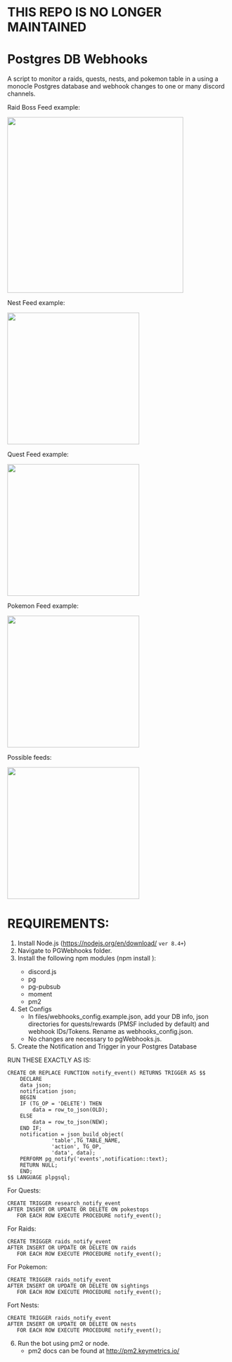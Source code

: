 # THIS REPO IS NO LONGER MAINTAINED

# Postgres DB Webhooks

A script to monitor a raids, quests, nests, and pokemon table in a using a monocle Postgres database and webhook changes to one or many discord channels. 

Raid Boss Feed example:

<img src="https://i.imgur.com/zRWpTRg.png" height="400" />

Nest Feed example:

<img src="https://i.imgur.com/RhhEiAS.png" height="300" />

Quest Feed example:

<img src="https://i.imgur.com/L8cbUjK.png" height="300" />

Pokemon Feed example:

<img src="https://i.imgur.com/Em1c5XT.png" height="300" />

Possible feeds:

<img src="https://i.imgur.com/I4N4kFD.png" height="300" />


# REQUIREMENTS:
1) Install Node.js (https://nodejs.org/en/download/ `ver 8.4+`)
2) Navigate to PGWebhooks folder.
3) Install the following npm modules (npm install <module>):
	- discord.js
	- pg
	- pg-pubsub
	- moment
	- pm2
4) Set Configs
	- In files/webhooks_config.example.json, add your DB info, json directories for quests/rewards (PMSF included by 	default) and webhook IDs/Tokens. Rename as webhooks_config.json.
	- No changes are necessary to pgWebhooks.js.
5) Create the Notification and Trigger in your Postgres Database

RUN THESE EXACTLY AS IS:

	CREATE OR REPLACE FUNCTION notify_event() RETURNS TRIGGER AS $$
	    DECLARE 
		data json;
		notification json;
	    BEGIN
		IF (TG_OP = 'DELETE') THEN
		    data = row_to_json(OLD);
		ELSE
		    data = row_to_json(NEW);
		END IF;
		notification = json_build_object(
				  'table',TG_TABLE_NAME,
				  'action', TG_OP,
				  'data', data);
		PERFORM pg_notify('events',notification::text);
		RETURN NULL; 
	    END;
	$$ LANGUAGE plpgsql;
	
For Quests:
	
	CREATE TRIGGER research_notify_event
	AFTER INSERT OR UPDATE OR DELETE ON pokestops
	   FOR EACH ROW EXECUTE PROCEDURE notify_event();
	   
For Raids:

	CREATE TRIGGER raids_notify_event
	AFTER INSERT OR UPDATE OR DELETE ON raids
	   FOR EACH ROW EXECUTE PROCEDURE notify_event();
	   
For Pokemon:

	CREATE TRIGGER raids_notify_event
	AFTER INSERT OR UPDATE OR DELETE ON sightings
	   FOR EACH ROW EXECUTE PROCEDURE notify_event();
	   
Fort Nests:
	
	CREATE TRIGGER raids_notify_event
	AFTER INSERT OR UPDATE OR DELETE ON nests
	   FOR EACH ROW EXECUTE PROCEDURE notify_event();


6) Run the bot using pm2 or node. 
	- pm2 docs can be found at http://pm2.keymetrics.io/

